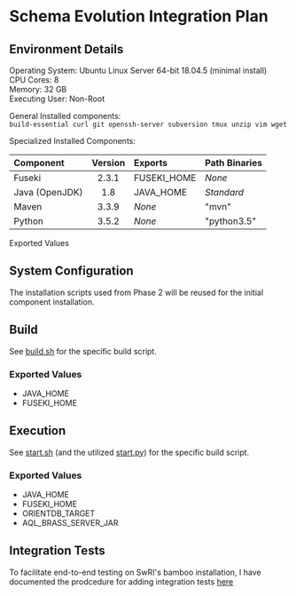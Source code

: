 # Schema Evolution Integration Plan

## Environment Details

Operating System: Ubuntu Linux Server 64-bit 18.04.5 (minimal install)  
CPU Cores: 8  
Memory: 32 GB  
Executing User: Non-Root

General Installed components:  
`
build-essential
curl
git
openssh-server
subversion
tmux
unzip
vim
wget
`

Specialized Installed Components:

| Component      | Version | Exports     | Path Binaries |
|:---------------|:-------:|:------------|:--------------|
| Fuseki         | 2.3.1   | FUSEKI_HOME | _None_        |
| Java (OpenJDK) | 1.8     | JAVA_HOME   | _Standard_    |
| Maven          | 3.3.9   | _None_      | "mvn"         |
| Python         | 3.5.2   | _None_      | "python3.5"   |

Exported Values

## System Configuration

The installation scripts used from Phase 2 will be reused for the initial component installation.

## Build

See [build.sh](../../../../phase3/build.sh) for the specific build script.

### Exported Values
 * JAVA_HOME
 * FUSEKI_HOME

## Execution

See [start.sh](../../../../phase3/start.sh) (and the utilized [start.py](../../../../phase3/start.py)) for the specific build script.

### Exported Values

 * JAVA_HOME
 * FUSEKI_HOME
 * ORIENTDB_TARGET
 * AQL_BRASS_SERVER_JAR

## Integration Tests

To facilitate end-to-end testing on SwRI's bamboo installation, I have documented the prodcedure for adding integration tests [here](../../../../phase3/integration-tests/README.md)